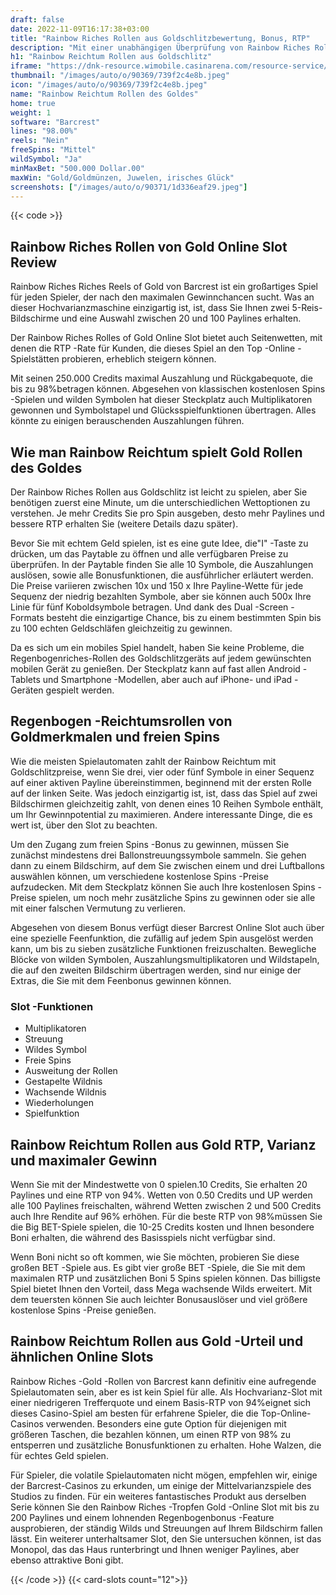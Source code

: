 ```yaml
---
draft: false
date: 2022-11-09T16:17:38+03:00
title: "Rainbow Riches Rollen aus Goldschlitzbewertung, Bonus, RTP"
description: "Mit einer unabhängigen Überprüfung von Rainbow Riches Rolles of Gold Slot aus Barcrest können Sie kostenlos oder echtes Geld spielen und hier einen Bonus erhalten!"
h1: "Rainbow Reichtum Rollen aus Goldschlitz"
iframe: "https://dnk-resource.wimobile.casinarena.com/resource-service/game.html?game=rrrog&partnercode=mockpartner&realmoney=false"
thumbnail: "/images/auto/o/90369/739f2c4e8b.jpeg"
icon: "/images/auto/o/90369/739f2c4e8b.jpeg"
name: "Rainbow Reichtum Rollen des Goldes"
home: true
weight: 1
software: "Barcrest"
lines: "98.00%"
reels: "Nein"
freeSpins: "Mittel"
wildSymbol: "Ja"
minMaxBet: "500.000 Dollar.00"
maxWin: "Gold/Goldmünzen, Juwelen, irisches Glück"
screenshots: ["/images/auto/o/90371/1d336eaf29.jpeg"]
---
```


{{< code >}}<h2>Rainbow Riches Rollen von Gold Online Slot Review</h2><p>Rainbow Riches Riches Reels of Gold von Barcrest ist ein großartiges Spiel für jeden Spieler, der nach den maximalen Gewinnchancen sucht. Was an dieser Hochvarianzmaschine einzigartig ist, ist, dass Sie Ihnen zwei 5-Reis-Bildschirme und eine Auswahl zwischen 20 und 100 Paylines erhalten.</p><p>Der Rainbow Riches Rolles of Gold Online Slot bietet auch Seitenwetten, mit denen die RTP -Rate für Kunden, die dieses Spiel an den Top -Online -Spielstätten probieren, erheblich steigern können.</p><p>Mit seinen 250.000 Credits maximal Auszahlung und Rückgabequote, die bis zu 98%betragen können. Abgesehen von klassischen kostenlosen Spins -Spielen und wilden Symbolen hat dieser Steckplatz auch Multiplikatoren gewonnen und Symbolstapel und Glücksspielfunktionen übertragen. Alles könnte zu einigen berauschenden Auszahlungen führen.</p><h2>Wie man Rainbow Reichtum spielt Gold Rollen des Goldes</h2><p>Der Rainbow Riches Rollen aus Goldschlitz ist leicht zu spielen, aber Sie benötigen zuerst eine Minute, um die unterschiedlichen Wettoptionen zu verstehen. Je mehr Credits Sie pro Spin ausgeben, desto mehr Paylines und bessere RTP erhalten Sie (weitere Details dazu später).</p><p>Bevor Sie mit echtem Geld spielen, ist es eine gute Idee, die"I" -Taste zu drücken, um das Paytable zu öffnen und alle verfügbaren Preise zu überprüfen. In der Paytable finden Sie alle 10 Symbole, die Auszahlungen auslösen, sowie alle Bonusfunktionen, die ausführlicher erläutert werden. Die Preise variieren zwischen 10x und 150 x Ihre Payline-Wette für jede Sequenz der niedrig bezahlten Symbole, aber sie können auch 500x Ihre Linie für fünf Koboldsymbole betragen. Und dank des Dual -Screen -Formats besteht die einzigartige Chance, bis zu einem bestimmten Spin bis zu 100 echten Geldschläfen gleichzeitig zu gewinnen.</p><p>Da es sich um ein mobiles Spiel handelt, haben Sie keine Probleme, die Regenbogenriches-Rollen des Goldschlitzgeräts auf jedem gewünschten mobilen Gerät zu genießen. Der Steckplatz kann auf fast allen Android -Tablets und Smartphone -Modellen, aber auch auf iPhone- und iPad -Geräten gespielt werden.</p><h2>Regenbogen -Reichtumsrollen von Goldmerkmalen und freien Spins</h2><p>Wie die meisten Spielautomaten zahlt der Rainbow Reichtum mit Goldschlitzpreise, wenn Sie drei, vier oder fünf Symbole in einer Sequenz auf einer aktiven Payline übereinstimmen, beginnend mit der ersten Rolle auf der linken Seite. Was jedoch einzigartig ist, ist, dass das Spiel auf zwei Bildschirmen gleichzeitig zahlt, von denen eines 10 Reihen Symbole enthält, um Ihr Gewinnpotential zu maximieren. Andere interessante Dinge, die es wert ist, über den Slot zu beachten.</p><p>Um den Zugang zum freien Spins -Bonus zu gewinnen, müssen Sie zunächst mindestens drei Ballonstreuungssymbole sammeln. Sie gehen dann zu einem Bildschirm, auf dem Sie zwischen einem und drei Luftballons auswählen können, um verschiedene kostenlose Spins -Preise aufzudecken. Mit dem Steckplatz können Sie auch Ihre kostenlosen Spins -Preise spielen, um noch mehr zusätzliche Spins zu gewinnen oder sie alle mit einer falschen Vermutung zu verlieren.</p><p>Abgesehen von diesem Bonus verfügt dieser Barcrest Online Slot auch über eine spezielle Feenfunktion, die zufällig auf jedem Spin ausgelöst werden kann, um bis zu sieben zusätzliche Funktionen freizuschalten. Bewegliche Blöcke von wilden Symbolen, Auszahlungsmultiplikatoren und Wildstapeln, die auf den zweiten Bildschirm übertragen werden, sind nur einige der Extras, die Sie mit dem Feenbonus gewinnen können.</p><h3>
Slot -Funktionen</h3><ul>
<li></span>
Multiplikatoren</li>
<li></span>
Streuung</li>
<li></span>
Wildes Symbol</li>
<li></span>
Freie Spins</li>
<li></span>
Ausweitung der Rollen</li>
<li></span>
Gestapelte Wildnis</li>
<li></span>
Wachsende Wildnis</li>
<li></span>
Wiederholungen</li>
<li></span>
Spielfunktion</li></ul><h2>Rainbow Reichtum Rollen aus Gold RTP, Varianz und maximaler Gewinn</h2><p>Wenn Sie mit der Mindestwette von 0 spielen.10 Credits, Sie erhalten 20 Paylines und eine RTP von 94%. Wetten von 0.50 Credits und UP werden alle 100 Paylines freischalten, während Wetten zwischen 2 und 500 Credits auch Ihre Rendite auf 96% erhöhen. Für die beste RTP von 98%müssen Sie die Big BET-Spiele spielen, die 10-25 Credits kosten und Ihnen besondere Boni erhalten, die während des Basisspiels nicht verfügbar sind.</p><p>Wenn Boni nicht so oft kommen, wie Sie möchten, probieren Sie diese großen BET -Spiele aus. Es gibt vier große BET -Spiele, die Sie mit dem maximalen RTP und zusätzlichen Boni 5 Spins spielen können. Das billigste Spiel bietet Ihnen den Vorteil, dass Mega wachsende Wilds erweitert. Mit dem teuersten können Sie auch leichter Bonusauslöser und viel größere kostenlose Spins -Preise genießen.</p><h2>Rainbow Reichtum Rollen aus Gold -Urteil und ähnlichen Online Slots</h2><p>Rainbow Riches -Gold -Rollen von Barcrest kann definitiv eine aufregende Spielautomaten sein, aber es ist kein Spiel für alle. Als Hochvarianz-Slot mit einer niedrigeren Trefferquote und einem Basis-RTP von 94%eignet sich dieses Casino-Spiel am besten für erfahrene Spieler, die die Top-Online-Casinos verwenden. Besonders eine gute Option für diejenigen mit größeren Taschen, die bezahlen können, um einen RTP von 98% zu entsperren und zusätzliche Bonusfunktionen zu erhalten. Hohe Walzen, die für echtes Geld spielen.</p><p>Für Spieler, die volatile Spielautomaten nicht mögen, empfehlen wir, einige der Barcrest-Casinos zu erkunden, um einige der Mittelvarianzspiele des Studios zu finden. Für ein weiteres fantastisches Produkt aus derselben Serie können Sie den Rainbow Riches -Tropfen Gold -Online Slot mit bis zu 200 Paylines und einem lohnenden Regenbogenbonus -Feature ausprobieren, der ständig Wilds und Streuungen auf Ihrem Bildschirm fallen lässt. Ein weiterer unterhaltsamer Slot, den Sie untersuchen können, ist das Monopol, das das Haus runterbringt und Ihnen weniger Paylines, aber ebenso attraktive Boni gibt.</p>{{< /code >}}
{{< card-slots count="12">}}